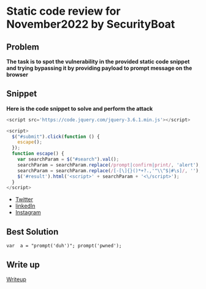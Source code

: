 # Static code review for November2022 by SecurityBoat

## Problem

**The task is to spot the vulnerability in the provided static code snippet and trying bypassing it by providing payload to prompt message on the browser**

## Snippet

**Here is the code snippet to solve and perform the attack**

```javascript
<script src='https://code.jquery.com/jquery-3.6.1.min.js'></script>

<script>
  $("#submit").click(function () {
    escape();
  });
  function escape() {
    var searchParam = $("#search").val();
    searchParam = searchParam.replace(/prompt|confirm|print/, 'alert');
    searchParam = searchParam.replace(/[-[\]{}()*+?.,'"\\^$|#\s]/, '');
    $('#result').html('<script>' + searchParam + '<\/script>');
  }
</script>
```

- [Twitter](https://twitter.com/Securityb0at/status/1589987716678422528)
- [linkedIn](https://www.linkedin.com/posts/securityboat_infosec-cybersecurity-bugbounty-activity-6995754446743826432-RUEk?utm_source=share&utm_medium=member_android)
- [Instagram](https://www.instagram.com/p/CktEJFlqTiB/?utm_source=ig_web_copy_link)

## Best Solution

```
var  a = "prompt('duh')"; prompt('pwned');
```

## Write up

[Writeup](https://securityboat.in/spot-the-vulnerability-xss-challenge-simplified/)
